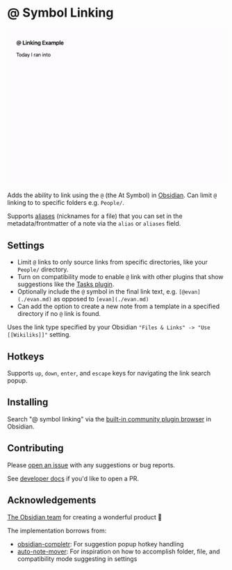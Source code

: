 # @ Symbol Linking

![Gif demo of using the @ symbol to link to a name in Persons/](./docs/at-symbol-linking-1.1.0.gif)

Adds the ability to link using the `@` (the At Symbol) in [Obsidian](https://obsidian.md/). Can limit `@` linking to to specific folders e.g. `People/`.

Supports [aliases](https://help.obsidian.md/Linking+notes+and+files/Aliases) (nicknames for a file) that you can set in the metadata/frontmatter of a note via the `alias` or `aliases` field.

## Settings

- Limit `@` links to only source links from specific directories, like your `People/` directory.
- Turn on compatibility mode to enable `@` link with other plugins that show suggestions like the [Tasks plugin](https://github.com/obsidian-tasks-group/obsidian-tasks).
- Optionally include the `@` symbol in the final link text, e.g. `[@evan](./evan.md)` as opposed to `[evan](./evan.md)`
- Can add the option to create a new note from a template in a specified directory if no `@` link is found.

Uses the link type specified by your Obsidian `"Files & Links" -> "Use [[Wikiliks]]"` setting.

## Hotkeys

Supports `up`, `down`, `enter`, and `escape` keys for navigating the link search popup.

## Installing

Search "@ symbol linking" via the [built-in community plugin browser](https://help.obsidian.md/Extending+Obsidian/Community+plugins) in Obsidian.

## Contributing 

Please [open an issue](https://github.com/Ebonsignori/obsidian-at-symbol-linking/issues/new) with any suggestions or bug reports.

See [developer docs](docs/development.md) if you'd like to open a PR. 

## Acknowledgements

[The Obsidian team](https://obsidian.md/about) for creating a wonderful product :purple_heart:

The implementation borrows from:

- [obsidian-completr](https://github.com/tth05/obsidian-completr): For suggestion popup hotkey handling
- [auto-note-mover](https://github.com/farux/obsidian-auto-note-mover): For inspiration on how to accomplish folder, file, and compatibility mode suggesting in settings 
